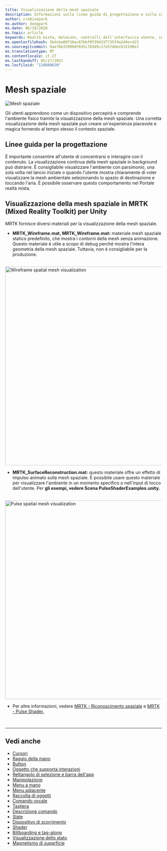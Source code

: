 ```yaml
---
title: Visualizzazione della mesh spaziale
description: Informazioni sulle linee guida di progettazione e sulla comprensione dell'ambiente fisico con la visualizzazione della mesh spaziale in MRTK.
author: cre8ivepark
ms.author: dongpark
ms.date: 06/19/2020
ms.topic: article
keywords: Realtà mista, HoloLens, controlli dell'interfaccia utente, interazione, interfaccia utente, UX Design, interfaccia utente spaziale, interazione spaziale, interfaccia utente 3D, esperienza utente 3D, visore per realtà mista, visore windows mixed reality, visore per realtà virtuale, HoloLens, MRTK, Mixed Reality Toolkit
ms.openlocfilehash: 5bdcba60f38ac67bbf0f394337735f4a2d4ec423
ms.sourcegitcommit: 9ae76b339968f035c703d9c1fe57ddecb33198e3
ms.translationtype: MT
ms.contentlocale: it-IT
ms.lasthandoff: 05/27/2021
ms.locfileid: "110600630"
---
```

# <a name="spatial-mesh"></a>Mesh spaziale

![Mesh spaziale](images/MRTK_PulseShader_SpatialMesh.gif)

Gli utenti apprendono come un dispositivo percepirà e comprende l'ambiente fisico tramite la visualizzazione della mesh spaziale. Una corretta visualizzazione della mesh spaziale può creare un'esperienza piacevole e magica fornendo al tempo stesso il contesto spaziale.  

## <a name="design-guideline"></a>Linee guida per la progettazione

È importante consentire all'utente di concentrarsi e interagire con il contenuto. La visualizzazione continua della mesh spaziale in background può distrarre. È consigliabile visualizzare l'ambiente con parsimonio, una sola volta nel lancio iniziale o quando l'utente mostra chiaramente di voler visualizzare la mesh ambientale selezionando lo spazio di destinazione e toccando l'aria. È possibile osservare questo comportamento nel Portale realtà mista.
<br>

## <a name="spatial-mesh-visualization-in-mrtk-mixed-reality-toolkit-for-unity"></a>Visualizzazione della mesh spaziale in MRTK (Mixed Reality Toolkit) per Unity

MRTK fornisce diversi materiali per la visualizzazione della mesh spaziale.

- **MRTK_Wireframe.mat, MRTK_Wireframe.mat:** materiale mesh spaziale statico predefinito, che mostra i contorni della mesh senza animazione. Questo materiale è utile a scopo di debug perché mostra l'intera geometria della mesh spaziale. Tuttavia, non è consigliabile per la produzione.
<br>
<img src="images/SurfaceReconstruction.jpg" alt="Wireframe spatial mesh visualization" width="640px">

- **MRTK_SurfaceReconstruction.mat:** questo materiale offre un effetto di impulso animato sulla mesh spaziale. È possibile usare questo materiale per visualizzare l'ambiente in un momento specifico o nell'input di tocco dell'utente. Per **gli esempi, vedere Scena PulseShaderExamples.unity.**
<br>
<img src="images/MRTK_SRMesh_Pulse.jpg" alt="Pulse spatial mesh visualization" width="640px">

* Per altre informazioni, vedere [MRTK - Riconoscimento spaziale](/windows/mixed-reality/mrtk-unity/features/spatial-awareness/spatial-awareness-getting-started) e [MRTK - Pulse Shader.](/windows/mixed-reality/mrtk-unity/features/experimental/pulse-shader)

<br>

---

## <a name="see-also"></a>Vedi anche

* [Cursori](cursors.md)
* [Raggio della mano](point-and-commit.md)
* [Button](button.md)
* [Oggetto che supporta interazioni](interactable-object.md)
* [Rettangolo di selezione e barra dell'app](app-bar-and-bounding-box.md)
* [Manipolazione](direct-manipulation.md)
* [Menu a mano](hand-menu.md)
* [Menu adiacente](near-menu.md)
* [Raccolta di oggetti](object-collection.md)
* [Comando vocale](voice-input.md)
* [Tastiera](keyboard.md)
* [Descrizione comando](tooltip.md)
* [Slate](slate.md)
* [Dispositivo di scorrimento](slider.md)
* [Shader](shader.md)
* [Billboarding e tag-along](billboarding-and-tag-along.md)
* [Visualizzazione dello stato](progress.md)
* [Magnetismo di superficie](surface-magnetism.md)